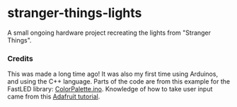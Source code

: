 # stranger-things-lights
A small ongoing hardware project recreating the lights from "Stranger Things".

### Credits
This was made a long time ago! It was also my first time using Arduinos, and using the C++ language. Parts of the code are from this example for the FastLED library: [ColorPalette.ino](https://github.com/FastLED/FastLED/blob/master/examples/ColorPalette/ColorPalette.ino).
Knowledge of how to take user input came from this [Adafruit tutorial](https://learn.adafruit.com/adafruit-arduino-lesson-5-the-serial-monitor/the-serial-monitor).
